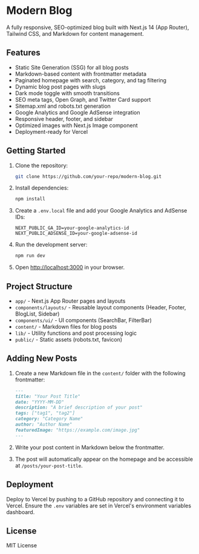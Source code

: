 # Modern Blog

A fully responsive, SEO-optimized blog built with Next.js 14 (App Router), Tailwind CSS, and Markdown for content management.

## Features

- Static Site Generation (SSG) for all blog posts
- Markdown-based content with frontmatter metadata
- Paginated homepage with search, category, and tag filtering
- Dynamic blog post pages with slugs
- Dark mode toggle with smooth transitions
- SEO meta tags, Open Graph, and Twitter Card support
- Sitemap.xml and robots.txt generation
- Google Analytics and Google AdSense integration
- Responsive header, footer, and sidebar
- Optimized images with Next.js Image component
- Deployment-ready for Vercel

## Getting Started

1. Clone the repository:
   ```bash
   git clone https://github.com/your-repo/modern-blog.git
   ```

2. Install dependencies:
   ```bash
   npm install
   ```

3. Create a `.env.local` file and add your Google Analytics and AdSense IDs:
   ```env
   NEXT_PUBLIC_GA_ID=your-google-analytics-id
   NEXT_PUBLIC_ADSENSE_ID=your-google-adsense-id
   ```

4. Run the development server:
   ```bash
   npm run dev
   ```

5. Open [http://localhost:3000](http://localhost:3000) in your browser.

## Project Structure

- `app/` - Next.js App Router pages and layouts
- `components/layouts/` - Reusable layout components (Header, Footer, BlogList, Sidebar)
- `components/ui/` - UI components (SearchBar, FilterBar)
- `content/` - Markdown files for blog posts
- `lib/` - Utility functions and post processing logic
- `public/` - Static assets (robots.txt, favicon)

## Adding New Posts

1. Create a new Markdown file in the `content/` folder with the following frontmatter:
   ```markdown
   ---
   title: "Your Post Title"
   date: "YYYY-MM-DD"
   description: "A brief description of your post"
   tags: ["tag1", "tag2"]
   category: "Category Name"
   author: "Author Name"
   featuredImage: "https://example.com/image.jpg"
   ---
   ```

2. Write your post content in Markdown below the frontmatter.

3. The post will automatically appear on the homepage and be accessible at `/posts/your-post-title`.

## Deployment

Deploy to Vercel by pushing to a GitHub repository and connecting it to Vercel. Ensure the `.env` variables are set in Vercel's environment variables dashboard.

## License

MIT License